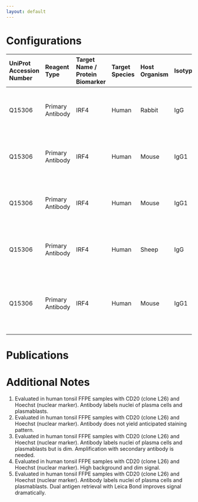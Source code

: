 ```yaml
---
layout: default
---
```


# Configurations

| UniProt Accession Number   | Reagent Type     | Target Name / Protein Biomarker   | Target Species   | Host Organism   | Isotype   | Clonality   | Vendor            | Catalog Number   | Conjugate    | RRID        | Availability   | Method                 | Tissue Preservation   | Target Tissue   | Tissue State   | Detergent         | Antigen Retrieval Conditions                                                               | Dye Inactivation Conditions   | Recommend   | Agree               | Disagree   | Contributor         | Notes       |
|:---------------------------|:-----------------|:----------------------------------|:-----------------|:----------------|:----------|:------------|:------------------|:-----------------|:-------------|:------------|:---------------|:-----------------------|:----------------------|:----------------|:---------------|:------------------|:-------------------------------------------------------------------------------------------|:------------------------------|:------------|:--------------------|:-----------|:--------------------|:------------|
| Q15306                     | Primary Antibody | IRF4                              | Human            | Rabbit          | IgG       | Polyclonal  | Novus Biologicals | NBP1-82814       | Unconjugated | AB_11038596 | Stock          | Multiplexed 2D Imaging | FFPE                  | Tonsil          | NA             | 0.3% Triton-X-100 | pH 6 for 40 minutes at 95C (AR6 Akoya Biosciences AR600250ML)                              | NA                            | Yes         | [0000-0003-4379-8967](https://orcid.org/0000-0003-4379-8967) | NA         | [0000-0003-4379-8967](https://orcid.org/0000-0003-4379-8967) | [1](#notes) |
| Q15306                     | Primary Antibody | IRF4                              | Human            | Mouse           | IgG1      | 4G10        | Novus Biologicals | NBP1-47396       | Unconjugated | AB_10010349 | Stock          | Multiplexed 2D Imaging | FFPE                  | Tonsil          | NA             | 0.3% Triton-X-100 | pH 6 for 40 minutes at 95C (AR6 Akoya Biosciences AR600250ML)                              | NA                            | No          | [0000-0003-4379-8967](https://orcid.org/0000-0003-4379-8967) | NA         | [0000-0003-4379-8967](https://orcid.org/0000-0003-4379-8967) | [2](#notes) |
| Q15306                     | Primary Antibody | IRF4                              | Human            | Mouse           | IgG1      | MUM1p       | Novus Biologicals | NB200-356        | Unconjugated | AB_10003502 | Stock          | Multiplexed 2D Imaging | FFPE                  | Tonsil          | NA             | 0.3% Triton-X-100 | pH 6 for 40 minutes at 95C (AR6 Akoya Biosciences AR600250ML)                              | NA                            | Yes         | [0000-0003-4379-8967](https://orcid.org/0000-0003-4379-8967) | NA         | [0000-0003-4379-8967](https://orcid.org/0000-0003-4379-8967) | [3](#notes) |
| Q15306                     | Primary Antibody | IRF4                              | Human            | Sheep           | IgG       | Polyclonal  | R&D Systems       | AF5525           | Unconjugated | NA          | Stock          | Multiplexed 2D Imaging | FFPE                  | Tonsil          | NA             | 0.3% Triton-X-100 | pH 6 for 40 minutes at 95C (AR6 Akoya Biosciences AR600250ML)                              | NA                            | No          | [0000-0003-4379-8967](https://orcid.org/0000-0003-4379-8967) | NA         | [0000-0003-4379-8967](https://orcid.org/0000-0003-4379-8967) | [4](#notes) |
| Q15306                     | Primary Antibody | IRF4                              | Human            | Mouse           | IgG1      | MUM1p       | Novus Biologicals | NB200-356        | Unconjugated | AB_10003502 | Stock          | Cell DIVE-IBEX         | FFPE                  | Tonsil          | NA             | 0.3% Triton-X-100 | pH 6 for 30 minutes ER1 (AR9961) and pH 9 for 30 minutes ER2 (AR9640) using the Leica Bond | NA                            | Yes         | [0000-0003-4379-8967](https://orcid.org/0000-0003-4379-8967) | NA         | [0000-0003-4379-8967](https://orcid.org/0000-0003-4379-8967) | [5](#notes) |

# Publications



# Additional Notes

<a name="notes"></a>
1. Evaluated in human tonsil FFPE samples with CD20 (clone L26) and Hoechst (nuclear marker). Antibody labels nuclei of plasma cells and plasmablasts.
2. Evaluated in human tonsil FFPE samples with CD20 (clone L26) and Hoechst (nuclear marker). Antibody does not yield anticipated staining pattern.
3. Evaluated in human tonsil FFPE samples with CD20 (clone L26) and Hoechst (nuclear marker). Antibody labels nuclei of plasma cells and plasmablasts but is dim. Amplification with secondary antibody is needed.
4. Evaluated in human tonsil FFPE samples with CD20 (clone L26) and Hoechst (nuclear marker). High background and dim signal.
5. Evaluated in human tonsil FFPE samples with CD20 (clone L26) and Hoechst (nuclear marker). Antibody labels nuclei of plasma cells and plasmablasts. Dual antigen retrieval with Leica Bond improves signal dramatically.
